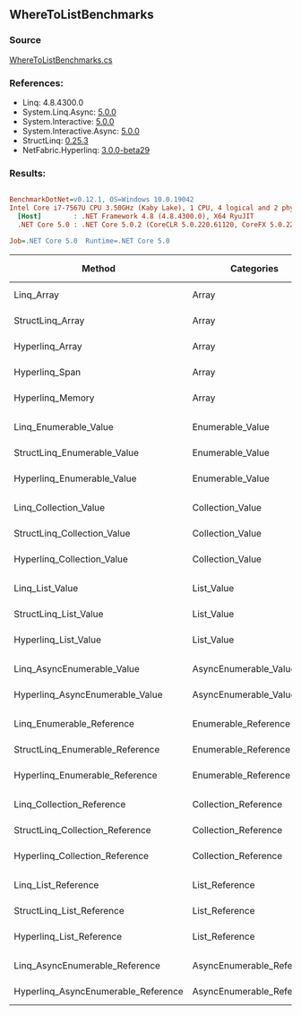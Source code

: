 ﻿## WhereToListBenchmarks

### Source
[WhereToListBenchmarks.cs](../NetFabric.Hyperlinq.Benchmarks/Benchmarks/WhereToListBenchmarks.cs)

### References:
- Linq: 4.8.4300.0
- System.Linq.Async: [5.0.0](https://www.nuget.org/packages/System.Linq.Async/5.0.0)
- System.Interactive: [5.0.0](https://www.nuget.org/packages/System.Interactive/5.0.0)
- System.Interactive.Async: [5.0.0](https://www.nuget.org/packages/System.Interactive.Async/5.0.0)
- StructLinq: [0.25.3](https://www.nuget.org/packages/StructLinq/0.25.3)
- NetFabric.Hyperlinq: [3.0.0-beta29](https://www.nuget.org/packages/NetFabric.Hyperlinq/3.0.0-beta29)

### Results:
``` ini

BenchmarkDotNet=v0.12.1, OS=Windows 10.0.19042
Intel Core i7-7567U CPU 3.50GHz (Kaby Lake), 1 CPU, 4 logical and 2 physical cores
  [Host]        : .NET Framework 4.8 (4.8.4300.0), X64 RyuJIT
  .NET Core 5.0 : .NET Core 5.0.2 (CoreCLR 5.0.220.61120, CoreFX 5.0.220.61120), X64 RyuJIT

Job=.NET Core 5.0  Runtime=.NET Core 5.0  

```
|                              Method |                Categories | Count |       Mean |    Error |   StdDev | Ratio |  Gen 0 | Gen 1 | Gen 2 | Allocated |
|------------------------------------ |-------------------------- |------ |-----------:|---------:|---------:|------:|-------:|------:|------:|----------:|
|                          Linq_Array |                     Array |   100 |   373.4 ns |  1.72 ns |  1.61 ns |  1.00 | 0.3328 |     - |     - |     696 B |
|                    StructLinq_Array |                     Array |   100 |   406.3 ns |  1.10 ns |  0.98 ns |  1.09 | 0.1297 |     - |     - |     272 B |
|                     Hyperlinq_Array |                     Array |   100 |   487.0 ns |  1.44 ns |  1.27 ns |  1.30 | 0.1297 |     - |     - |     272 B |
|                      Hyperlinq_Span |                     Array |   100 |   494.5 ns |  1.70 ns |  1.51 ns |  1.32 | 0.1297 |     - |     - |     272 B |
|                    Hyperlinq_Memory |                     Array |   100 |   483.2 ns |  1.55 ns |  1.37 ns |  1.29 | 0.1297 |     - |     - |     272 B |
|                                     |                           |       |            |          |          |       |        |       |       |           |
|               Linq_Enumerable_Value |          Enumerable_Value |   100 | 1,189.3 ns |  3.81 ns |  3.38 ns |  1.00 | 0.3510 |     - |     - |     736 B |
|         StructLinq_Enumerable_Value |          Enumerable_Value |   100 | 1,222.3 ns |  3.13 ns |  2.44 ns |  1.03 | 0.1450 |     - |     - |     304 B |
|          Hyperlinq_Enumerable_Value |          Enumerable_Value |   100 |   554.7 ns |  1.10 ns |  0.92 ns |  0.47 | 0.1297 |     - |     - |     272 B |
|                                     |                           |       |            |          |          |       |        |       |       |           |
|               Linq_Collection_Value |          Collection_Value |   100 | 1,197.2 ns |  5.13 ns |  4.55 ns |  1.00 | 0.3510 |     - |     - |     736 B |
|         StructLinq_Collection_Value |          Collection_Value |   100 | 1,216.2 ns |  3.80 ns |  3.17 ns |  1.02 | 0.1450 |     - |     - |     304 B |
|          Hyperlinq_Collection_Value |          Collection_Value |   100 |   513.6 ns |  1.13 ns |  1.00 ns |  0.43 | 0.1297 |     - |     - |     272 B |
|                                     |                           |       |            |          |          |       |        |       |       |           |
|                     Linq_List_Value |                List_Value |   100 | 1,192.6 ns |  5.32 ns |  4.44 ns |  1.00 | 0.3510 |     - |     - |     736 B |
|               StructLinq_List_Value |                List_Value |   100 |   784.4 ns |  1.41 ns |  1.32 ns |  0.66 | 0.1297 |     - |     - |     272 B |
|                Hyperlinq_List_Value |                List_Value |   100 |   895.8 ns |  3.13 ns |  2.77 ns |  0.75 | 0.1297 |     - |     - |     272 B |
|                                     |                           |       |            |          |          |       |        |       |       |           |
|          Linq_AsyncEnumerable_Value |     AsyncEnumerable_Value |   100 | 5,958.2 ns | 28.08 ns | 24.89 ns |  1.00 | 0.3586 |     - |     - |     752 B |
|     Hyperlinq_AsyncEnumerable_Value |     AsyncEnumerable_Value |   100 | 6,080.4 ns | 13.50 ns | 11.97 ns |  1.02 | 0.3738 |     - |     - |     784 B |
|                                     |                           |       |            |          |          |       |        |       |       |           |
|           Linq_Enumerable_Reference |      Enumerable_Reference |   100 |   867.9 ns |  3.91 ns |  3.46 ns |  1.00 | 0.3519 |     - |     - |     736 B |
|     StructLinq_Enumerable_Reference |      Enumerable_Reference |   100 |   780.4 ns |  2.18 ns |  2.04 ns |  0.90 | 0.1450 |     - |     - |     304 B |
|      Hyperlinq_Enumerable_Reference |      Enumerable_Reference |   100 |   906.2 ns |  2.77 ns |  2.46 ns |  1.04 | 0.1450 |     - |     - |     304 B |
|                                     |                           |       |            |          |          |       |        |       |       |           |
|           Linq_Collection_Reference |      Collection_Reference |   100 |   867.4 ns |  3.43 ns |  2.87 ns |  1.00 | 0.3519 |     - |     - |     736 B |
|     StructLinq_Collection_Reference |      Collection_Reference |   100 |   782.7 ns |  1.36 ns |  1.13 ns |  0.90 | 0.1450 |     - |     - |     304 B |
|      Hyperlinq_Collection_Reference |      Collection_Reference |   100 |   908.6 ns |  3.56 ns |  3.16 ns |  1.05 | 0.1450 |     - |     - |     304 B |
|                                     |                           |       |            |          |          |       |        |       |       |           |
|                 Linq_List_Reference |            List_Reference |   100 |   833.1 ns |  3.27 ns |  2.73 ns |  1.00 | 0.3519 |     - |     - |     736 B |
|           StructLinq_List_Reference |            List_Reference |   100 |   779.9 ns |  1.64 ns |  1.45 ns |  0.94 | 0.1450 |     - |     - |     304 B |
|            Hyperlinq_List_Reference |            List_Reference |   100 |   896.6 ns |  2.71 ns |  2.53 ns |  1.08 | 0.1297 |     - |     - |     272 B |
|                                     |                           |       |            |          |          |       |        |       |       |           |
|      Linq_AsyncEnumerable_Reference | AsyncEnumerable_Reference |   100 | 5,883.1 ns | 21.11 ns | 17.62 ns |  1.00 | 0.3586 |     - |     - |     752 B |
| Hyperlinq_AsyncEnumerable_Reference | AsyncEnumerable_Reference |   100 | 6,152.3 ns |  8.57 ns |  8.02 ns |  1.05 | 0.3815 |     - |     - |     800 B |
